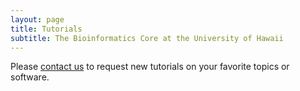 ```yaml
---
layout: page
title: Tutorials
subtitle: The Bioinformatics Core at the University of Hawaii
---
```


Please <a href="/contact">contact us</a> to request new tutorials on your favorite topics or software. 